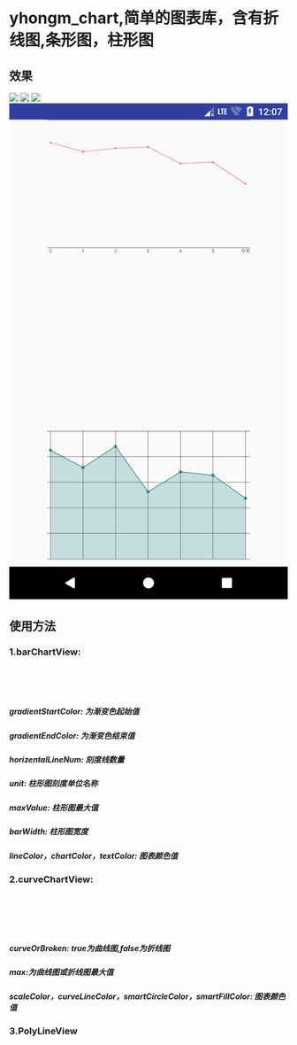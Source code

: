  # yhongm_chart,简单的图表库，含有折线图,条形图，柱形图
 
 ## 效果
 
<img src="/preview/Screenshot_1491750474.png">
<img src="/preview/Screenshot_1491750643.png">
<img src="/preview/Screenshot_1491750379.png">
<img src="/preview/Screenshot_1537070842.png">

 ## 使用方法
 
 ### 1.barChartView:  
 
<code>
    <com.yhongm.chart_core.BarChartView   
    android:layout_centerInParent="true"   
    custom:gradientStartColor="#ffa666"   
    custom:gradientEndColor="#e57a2e"    
    custom:lineColor="#333333"    
    custom:chartColor="#666666"    
    custom:textColor="#666666"    
    custom:maxValue="2500"    
    custom:unit="单位"    
    custom:horizentalLineNum="2"
    custom:barWidth="16"  
     android:id="@+id/bar_chart"    
    android:layout_width="300dp"    
    android:layout_height="200dp">  
    </com.yhongm.chart_core.BarChartView>
</code>    
	
 ##### gradientStartColor: 为渐变色起始值
 ##### gradientEndColor: 为渐变色结束值
 ##### horizentalLineNum: 刻度线数量
 ##### unit: 柱形图刻度单位名称
 ##### maxValue: 柱形图最大值
 ##### barWidth: 柱形图宽度
 ##### lineColor，chartColor，textColor: 图表颜色值
	
 ### 2.curveChartView:
<code>
     <com.yhongm.chart_core.CurveChartView   
     custom:curveOrBroken="false"   
     custom:max="2500"   
     custom:scaleColor="#666666"    
     custom:curveLineColor="#ff5500"    
     custom:smartCircleColor="#ff5500"     
     custom:smartFillColor="#ffffff"   
     android:layout_centerInParent="true"   
     android:id="@+id/curve_chart"      
     android:layout_width="300dp"   
     android:layout_height="200dp">  
      </com.yhongm.chart_core.CurveChartView>
 
</code>

  ##### curveOrBroken: true为曲线图,false为折线图
  ##### max:为曲线图或折线图最大值
  ##### scaleColor，curveLineColor，smartCircleColor，smartFillColor: 图表颜色值
  ### 3.PolyLineView
  

